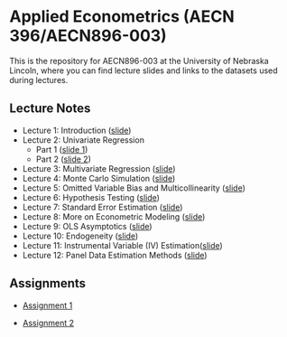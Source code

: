 
# Applied Econometrics (AECN 396/AECN896-003)

This is the repository for AECN896-003 at the University of Nebraska Lincoln, where you can find lecture slides and links to the datasets used during lectures.

## Lecture Notes

+ Lecture 1: Introduction ([slide](https://tmieno2.github.io/MS-Applied-Econometrics/Introduction/Introduction.pdf))
+ Lecture 2: Univariate Regression 
    * Part 1 ([slide 1](https://tmieno2.github.io/MS-Applied-Econometrics/UnivariateRegression/univariate_reg_1.pdf))
    * Part 2 ([slide 2](https://tmieno2.github.io/MS-Applied-Econometrics/UnivariateRegression/univariate_reg_2.pdf))
+ Lecture 3: Multivariate Regression ([slide](https://tmieno2.github.io/MS-Applied-Econometrics/MultivariateRegression/multivariate.pdf))
+ Lecture 4: Monte Carlo Simulation ([slide](https://tmieno2.github.io/MS-Applied-Econometrics/MonteCarloSimulation/MC.pdf))
+ Lecture 5: Omitted Variable Bias and Multicollinearity ([slide](https://tmieno2.github.io/MS-Applied-Econometrics/OmittedVariableMulticollinear/OmittedMulticollinear_x.html))
+ Lecture 6: Hypothesis Testing ([slide](https://tmieno2.github.io/MS-Applied-Econometrics/Testing/testing_x.html))
+ Lecture 7: Standard Error Estimation ([slide](https://tmieno2.github.io/MS-Applied-Econometrics/StandardErrorEstimation/se_estimation_x.html))
+ Lecture 8: More on Econometric Modeling ([slide](https://tmieno2.github.io/MS-Applied-Econometrics/EconometricModel/modeling_x.html))
+ Lecture 9: OLS Asymptotics ([slide](https://tmieno2.github.io/MS-Applied-Econometrics/Asymptotics/asymptotics_x.html))
+ Lecture 10: Endogeneity ([slide](https://tmieno2.github.io/MS-Applied-Econometrics/Endogeneity/endogeneity_x.html))
+ Lecture 11: Instrumental Variable (IV) Estimation([slide](https://tmieno2.github.io/MS-Applied-Econometrics/InstrumentalVariable/iv_x.html))
+ Lecture 12: Panel Data Estimation Methods ([slide](https://tmieno2.github.io/MS-Applied-Econometrics/Panel/panel_x.html))

## Assignments

+ [Assignment 1](https://www.dropbox.com/sh/8q8twk1gph0qts0/AADYc4cWzYJCArWUtNZmPNsva?dl=0)

+ [Assignment 2](https://www.dropbox.com/sh/f8f9tdqla719qxw/AACZ8YjVFOC6H8Eck4-rRs1ta?dl=0)
